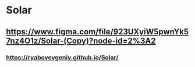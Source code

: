 # Solar
## https://www.figma.com/file/923UXyiW5pwnYk57nz4O1z/Solar-(Copy)?node-id=2%3A2
### https://ryabovevgeniy.github.io/Solar/